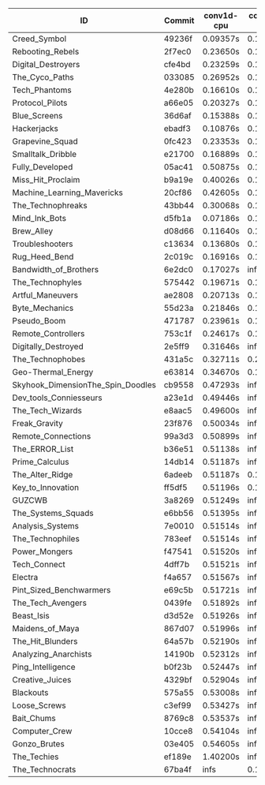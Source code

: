 |ID|Commit|conv1d-cpu|conv1d-gpu|DWSPConv2D-gpu|gemm-gpu|avg|
|-|-|-|-|-|-|-|
|Creed_Symbol|49236f|0.09357s|0.12026s|3.10916s|1.84999s|1.29325s|
|Rebooting_Rebels|2f7ec0|0.23650s|0.15346s|2.97328s|1.93038s|1.32341s|
|Digital_Destroyers|cfe4bd|0.23259s|0.12823s|3.03929s|2.02612s|1.35656s|
|The_Cyco_Paths|033085|0.26952s|0.14447s|3.16983s|1.92440s|1.37705s|
|Tech_Phantoms|4e280b|0.16610s|0.15876s|3.06063s|2.12481s|1.37758s|
|Protocol_Pilots|a66e05|0.20327s|0.16314s|3.14950s|2.01099s|1.38172s|
|Blue_Screens|36d6af|0.15388s|0.16778s|3.02475s|2.19020s|1.38415s|
|Hackerjacks|ebadf3|0.10876s|0.14080s|3.52491s|2.11087s|1.47134s|
|Grapevine_Squad|0fc423|0.23353s|0.16000s|3.48532s|2.07721s|1.48902s|
|Smalltalk_Dribble|e21700|0.16889s|0.13522s|3.43835s|2.25373s|1.49905s|
|Fully_Developed|05ac41|0.50875s|0.16385s|3.15223s|2.21049s|1.50883s|
|Miss_Hit_Proclaim|b9a19e|0.40026s|0.14485s|3.54175s|3.61789s|1.92619s|
|Machine_Learning_Mavericks|20cf86|0.42605s|0.17626s|3.40497s|3.94747s|1.98869s|
|The_Technophreaks|43bb44|0.30068s|0.15200s|3.38082s|4.70830s|2.13545s|
|Mind_Ink_Bots|d5fb1a|0.07186s|0.13318s|3.30503s|infs|infs|
|Brew_Alley|d08d66|0.11640s|0.12263s|infs|4.51437s|infs|
|Troubleshooters|c13634|0.13680s|0.16267s|infs|2.43343s|infs|
|Rug_Heed_Bend|2c019c|0.16916s|0.12420s|infs|2.53302s|infs|
|Bandwidth_of_Brothers|6e2dc0|0.17027s|infs|infs|2.27301s|infs|
|The_Technophyles|575442|0.19671s|0.12908s|infs|2.23997s|infs|
|Artful_Maneuvers|ae2808|0.20713s|0.16349s|infs|4.78838s|infs|
|Byte_Mechanics|55d23a|0.21846s|0.14489s|infs|2.21546s|infs|
|Pseudo_Boom|471787|0.23961s|0.12721s|infs|4.82150s|infs|
|Remote_Controllers|753c1f|0.24617s|0.17756s|infs|4.74852s|infs|
|Digitally_Destroyed|2e5ff9|0.31646s|infs|infs|4.48901s|infs|
|The_Technophobes|431a5c|0.32711s|0.29748s|infs|4.60535s|infs|
|Geo-Thermal_Energy|e63814|0.34670s|0.16023s|infs|1.83922s|infs|
|Skyhook_DimensionThe_Spin_Doodles|cb9558|0.47293s|infs|infs|4.60176s|infs|
|Dev_tools_Conniesseurs|a23e1d|0.49446s|infs|infs|4.61755s|infs|
|The_Tech_Wizards|e8aac5|0.49600s|infs|infs|4.66136s|infs|
|Freak_Gravity|23f876|0.50034s|infs|infs|4.63551s|infs|
|Remote_Connections|99a3d3|0.50899s|infs|infs|4.63536s|infs|
|The_ERROR_List|b36e51|0.51138s|infs|infs|4.74462s|infs|
|Prime_Calculus|14db14|0.51187s|infs|infs|4.48154s|infs|
|The_Alter_Ridge|6adeeb|0.51187s|0.16954s|infs|4.58559s|infs|
|Key_to_Innovation|ff5df5|0.51196s|0.16573s|infs|4.55250s|infs|
|GUZCWB|3a8269|0.51249s|infs|infs|4.60331s|infs|
|The_Systems_Squads|e6bb56|0.51395s|infs|infs|4.62565s|infs|
|Analysis_Systems|7e0010|0.51514s|infs|infs|4.66320s|infs|
|The_Technophiles|783eef|0.51514s|infs|infs|4.65320s|infs|
|Power_Mongers|f47541|0.51520s|infs|infs|4.50972s|infs|
|Tech_Connect|4dff7b|0.51521s|infs|infs|4.61473s|infs|
|Electra|f4a657|0.51567s|infs|infs|4.50109s|infs|
|Pint_Sized_Benchwarmers|e69c5b|0.51721s|infs|infs|4.50059s|infs|
|The_Tech_Avengers|0439fe|0.51892s|infs|infs|4.63886s|infs|
|Beast_Isis|d3d52e|0.51926s|infs|infs|4.54165s|infs|
|Maidens_of_Maya|867d07|0.51996s|infs|infs|4.59962s|infs|
|The_Hit_Blunders|64a57b|0.52190s|infs|infs|4.62393s|infs|
|Analyzing_Anarchists|14190b|0.52312s|infs|infs|4.69108s|infs|
|Ping_Intelligence|b0f23b|0.52447s|infs|infs|4.56393s|infs|
|Creative_Juices|4329bf|0.52904s|infs|infs|4.63050s|infs|
|Blackouts|575a55|0.53008s|infs|infs|4.86006s|infs|
|Loose_Screws|c3ef99|0.53427s|infs|infs|4.80594s|infs|
|Bait_Chums|8769c8|0.53537s|infs|infs|4.56612s|infs|
|Computer_Crew|10cce8|0.54104s|infs|infs|4.58819s|infs|
|Gonzo_Brutes|03e405|0.54605s|infs|infs|5.04601s|infs|
|The_Techies|ef189e|1.40200s|infs|infs|5.04758s|infs|
|The_Technocrats|67ba4f|infs|0.17740s|3.17245s|5.86230s|infs|
